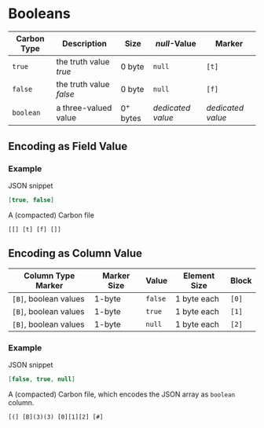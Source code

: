 # Booleans

Carbon Type  | Description             | Size                | *null*-Value      | Marker 
-------------|-------------------------|---------------------|-------------------|------------------
`true`       | the truth value *true*  | 0 byte              | `null`            | `[t]`
`false`      | the truth value *false* | 0 byte              | `null`            | `[f]`
`boolean`    | a three-valued value    | 0<sup>+</sup> bytes | *dedicated value* | *dedicated value*


## Encoding as Field Value


### Example

JSON snippet
```json
[true, false]
```

A (compacted) Carbon file

```
[[] [t] [f] []]
```

## Encoding as Column Value


Column Type Marker      | Marker Size | Value   | Element Size | Block   
------------------------|-------------|---------|--------------|---------
`[B]`, boolean values   | 1-byte      | `false` | 1 byte each  | `[0]`   
`[B]`, boolean values   | 1-byte      | `true`  | 1 byte each  | `[1]`   
`[B]`, boolean values   | 1-byte      | `null`  | 1 byte each  | `[2]`   


### Example

JSON snippet
```json
[false, true, null]
```

A (compacted) Carbon file, which encodes the JSON array as `boolean` column.

```
[(] [B](3)(3) [0][1][2] [#]
```